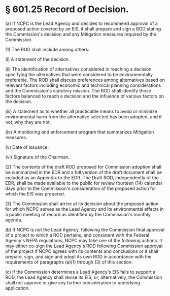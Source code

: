 # § 601.25   Record of Decision.

(a) If NCPC is the Lead Agency and decides to recommend approval of a proposed action covered by an EIS, it shall prepare and sign a ROD stating the Commission's decision and any Mitigation measures required by the Commission.


(1) The ROD shall include among others:


(i) A statement of the decision.


(ii) The identification of alternatives considered in reaching a decision specifying the alternatives that were considered to be environmentally preferable. The ROD shall discuss preferences among alternatives based on relevant factors including economic and technical planning considerations and the Commission's statutory mission. The ROD shall identify those factors balanced to reach a decision and the influence of various factors on the decision.


(iii) A statement as to whether all practicable means to avoid or minimize environmental harm from the alternative selected has been adopted, and if not, why they are not.


(iv) A monitoring and enforcement program that summarizes Mitigation measures.


(v) Date of issuance.


(vi) Signature of the Chairman.


(2) The contents of the draft ROD proposed for Commission adoption shall be summarized in the EDR and a full version of the draft document shall be included as an Appendix to the EDR. The Draft ROD, independently of the EDR, shall be made available to the public for review fourteen (14) calendar days prior to the Commission's consideration of the proposed action for which the EIS was prepared.


(3) The Commission shall arrive at its decision about the proposed action for which NCPC serves as the Lead Agency and its environmental effects in a public meeting of record as identified by the Commission's monthly agenda.


(b) If NCPC is not the Lead Agency, following the Commission final approval of a project to which a ROD pertains, and consistent with the Federal Agency's NEPA regulations, NCPC may take one of the following actions. It may either co-sign the Lead Agency's ROD following Commission approval of the project if NCPC agrees with its contents and conclusions or it shall prepare, sign, and sign and adopt its own ROD in accordance with the requirements of paragraphs (a)(1) through (3) of this section.


(c) If the Commission determines a Lead Agency's EIS fails to support a ROD, the Lead Agency shall revise its EIS, or, alternatively, the Commission shall not approve or give any further consideration to underlying application.




